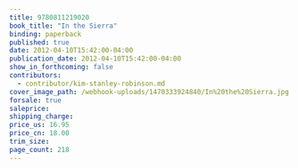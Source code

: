 ```yaml
---
title: 9780811219020
book_title: "In the Sierra"
binding: paperback
published: true
date: 2012-04-10T15:42:00-04:00
publication_date: 2012-04-10T15:42:00-04:00
show_in_forthcoming: false
contributors:
  - contributor/kim-stanley-robinson.md
cover_image_path: /webhook-uploads/1470333924840/In%20the%20Sierra.jpg
forsale: true
saleprice:
shipping_charge:
price_us: 16.95
price_cn: 18.00
trim_size:
page_count: 218
---
```


